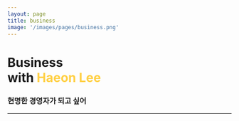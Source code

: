 ```yaml
---
layout: page
title: business
image: '/images/pages/business.png'
---
```


# Business <br/>with <span style="color:#ffd045">Haeon Lee</span>
### 현명한 경영자가 되고 싶어
---

